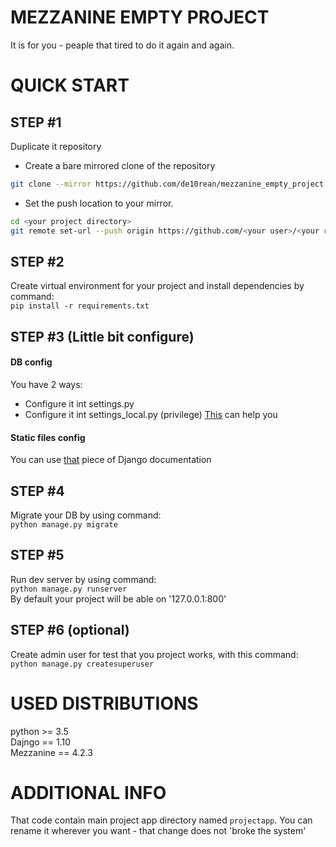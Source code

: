# MEZZANINE EMPTY PROJECT
It is for you - peaple that tired to do it again and again.  

# QUICK START

## STEP #1

Duplicate it repository

* Create a bare mirrored clone of the repository
```bash
git clone --mirror https://github.com/de10rean/mezzanine_empty_project.hit <your project directory>
```
* Set the push location to your mirror.
```bash
cd <your project directory>
git remote set-url --push origin https://github.com/<your user>/<your repository> 
```
  
## STEP #2
Create virtual environment for your project and install dependencies by command:<br>
`pip install -r requirements.txt`

## STEP #3 (Little bit configure)
#### DB config
You have 2 ways:
* Configure it int settings.py
* Configure it int settings_local.py (privilege)
[This](https://docs.djangoproject.com/en/1.11/ref/settings/#databases) can help you
#### Static files config
You can use [that](https://docs.djangoproject.com/en/1.11/ref/settings/#static-files) piece of Django documentation

## STEP #4
Migrate your DB by using command:<br>
`python manage.py migrate`

## STEP #5 
Run dev server by using command:<br>
`python manage.py runserver`<br>
By default your project will be able on '127.0.0.1:800'

## STEP #6 (optional)
Create admin user for test that you project works, with this command:<br>
`python manage.py createsuperuser`

# USED DISTRIBUTIONS
python >= 3.5<br>
Dajngo == 1.10<br>
Mezzanine == 4.2.3<br>

# ADDITIONAL INFO
That code contain main project app directory named `projectapp`. You can rename
it wherever you want - that change does not 'broke the system'
